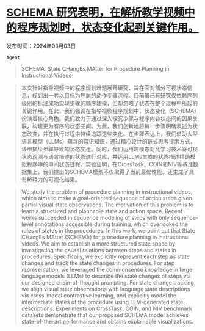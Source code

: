 # [SCHEMA 研究表明，在解析教学视频中的程序规划时，状态变化起到关键作用。](https://arxiv.org/abs/2403.01599)

发布时间：2024年03月03日

`Agent`

> SCHEMA: State CHangEs MAtter for Procedure Planning in Instructional Videos

> 本文针对指导视频中的程序规划难题展开研究，旨在面对部分可视状态信息，规划出一套以目标为导向的动作步骤流程。目前虽已有研究仅依赖序列级别的标注成功实现步骤的顺序建模，但却忽略了状态在整个过程中所起的关键作用。在此，我们强调在指导视频程序规划中，状态变化（SCHEMA）扮演着核心角色。我们致力于通过深入探究步骤与程序内各状态间的因果关联，构建更为有序的状态空间。为此，我们创新地将每一步骤明确表述为状态改变，并在执行过程中持续追踪这些变化。在步骤表达上，我们借助大型语言模型（LLMs）蕴含的常识知识，通过精心设计的链式思考提示方式，详细描绘步骤导致的状态变迁。同时，我们运用跨模态对比学习技术将可视状态观测与语言描述的状态进行对应，并运用LLMs生成的状态描述精确模拟程序中的中间状态过程。实验证明，在CrossTask、COIN和NIV等基准数据集上，我们提出的SCHEMA模型不仅取得了当前最优性能，还生成了具有解释力的可视化结果。

> We study the problem of procedure planning in instructional videos, which aims to make a goal-oriented sequence of action steps given partial visual state observations. The motivation of this problem is to learn a structured and plannable state and action space. Recent works succeeded in sequence modeling of steps with only sequence-level annotations accessible during training, which overlooked the roles of states in the procedures. In this work, we point out that State CHangEs MAtter (SCHEMA) for procedure planning in instructional videos. We aim to establish a more structured state space by investigating the causal relations between steps and states in procedures. Specifically, we explicitly represent each step as state changes and track the state changes in procedures. For step representation, we leveraged the commonsense knowledge in large language models (LLMs) to describe the state changes of steps via our designed chain-of-thought prompting. For state change tracking, we align visual state observations with language state descriptions via cross-modal contrastive learning, and explicitly model the intermediate states of the procedure using LLM-generated state descriptions. Experiments on CrossTask, COIN, and NIV benchmark datasets demonstrate that our proposed SCHEMA model achieves state-of-the-art performance and obtains explainable visualizations.
